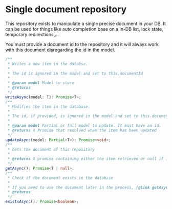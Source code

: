 # Single document repository

This repository exists to manipulate a single precise document in your DB.
It can be used for things like auto completion base on a in-DB list, lock state, temporary redirections,...

You must provide a document id to the repository and it will always work with this document disregarding the id in the model.

```ts
/**
 * Writes a new item in the databse.
 *
 * The id is ignored in the model and set to this.documentId
 *
 * @param model Model to store
 * @returns
 */
writeAsync(model: T): Promise<T>;
/**
 * Modifies the item in the database.
 *
 * The id, if provided, is ignored in the model and set to this.documentId
 *
 * @param model Partial or full model to update. It must have an id.
 * @returns A Promise that resolved when the item has been updated
 */
updateAsync(model: Partial<T>): Promise<void>;
/**
 * Gets the document of this repository
 *
 * @returns A promise containing either the item retrieved or null if it doesn't exist
 */
getAsync(): Promise<T | null>;
/**
 * Check if the document exists in the database
 *
 * If you need to use the document later in the process, {@link getAsync} is a better fit
 * @returns
 */
existsAsync(): Promise<boolean>;
```